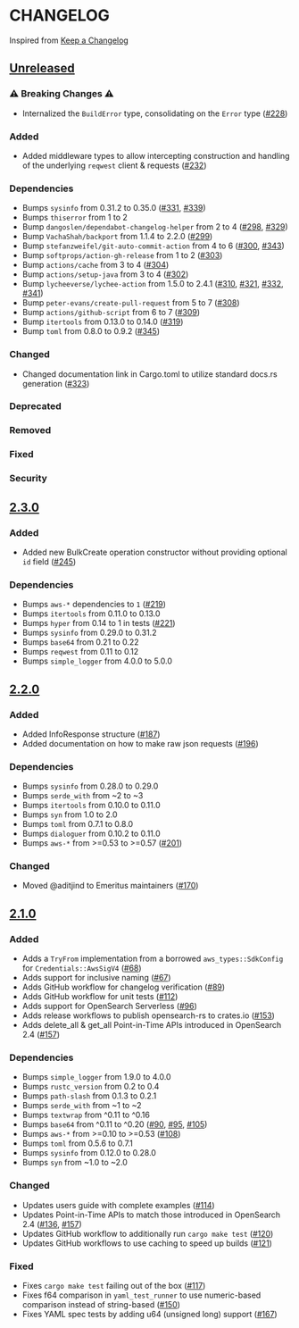 # CHANGELOG
Inspired from [Keep a Changelog](https://keepachangelog.com/en/1.0.0/)

## [Unreleased]
### ⚠️ Breaking Changes ⚠️
- Internalized the `BuildError` type, consolidating on the `Error` type ([#228](https://github.com/opensearch-project/opensearch-rs/pull/228))

### Added
- Added middleware types to allow intercepting construction and handling of the underlying `reqwest` client & requests ([#232](https://github.com/opensearch-project/opensearch-rs/pull/232)) 

### Dependencies
- Bumps `sysinfo` from 0.31.2 to 0.35.0 ([#331](https://github.com/opensearch-project/opensearch-rs/pull/331), [#339](https://github.com/opensearch-project/opensearch-rs/pull/339))
- Bumps `thiserror` from 1 to 2
- Bump `dangoslen/dependabot-changelog-helper` from 2 to 4 ([#298](https://github.com/opensearch-project/opensearch-rs/pull/298), [#329](https://github.com/opensearch-project/opensearch-rs/pull/329))
- Bump `VachaShah/backport` from 1.1.4 to 2.2.0 ([#299](https://github.com/opensearch-project/opensearch-rs/pull/299))
- Bump `stefanzweifel/git-auto-commit-action` from 4 to 6 ([#300](https://github.com/opensearch-project/opensearch-rs/pull/300), [#343](https://github.com/opensearch-project/opensearch-rs/pull/343))
- Bump `softprops/action-gh-release` from 1 to 2 ([#303](https://github.com/opensearch-project/opensearch-rs/pull/303))
- Bump `actions/cache` from 3 to 4 ([#304](https://github.com/opensearch-project/opensearch-rs/pull/304))
- Bump `actions/setup-java` from 3 to 4 ([#302](https://github.com/opensearch-project/opensearch-rs/pull/302))
- Bump `lycheeverse/lychee-action` from 1.5.0 to 2.4.1 ([#310](https://github.com/opensearch-project/opensearch-rs/pull/310), [#321](https://github.com/opensearch-project/opensearch-rs/pull/321), [#332](https://github.com/opensearch-project/opensearch-rs/pull/332), [#341](https://github.com/opensearch-project/opensearch-rs/pull/341))
- Bump `peter-evans/create-pull-request` from 5 to 7 ([#308](https://github.com/opensearch-project/opensearch-rs/pull/308))
- Bump `actions/github-script` from 6 to 7 ([#309](https://github.com/opensearch-project/opensearch-rs/pull/309))
- Bump `itertools` from 0.13.0 to 0.14.0 ([#319](https://github.com/opensearch-project/opensearch-rs/pull/319))
- Bump `toml` from 0.8.0 to 0.9.2 ([#345](https://github.com/opensearch-project/opensearch-rs/pull/345))

### Changed
- Changed documentation link in Cargo.toml to utilize standard docs.rs generation ([#323](https://github.com/opensearch-project/opensearch-rs/pull/323))

### Deprecated

### Removed

### Fixed

### Security

## [2.3.0]

### Added
- Added new BulkCreate operation constructor without providing optional `id` field ([#245](https://github.com/opensearch-project/opensearch-rs/pull/245))

### Dependencies
- Bumps `aws-*` dependencies to `1` ([#219](https://github.com/opensearch-project/opensearch-rs/pull/219))
- Bumps `itertools` from 0.11.0 to 0.13.0
- Bumps `hyper` from 0.14 to 1 in tests ([#221](https://github.com/opensearch-project/opensearch-rs/pull/221))
- Bumps `sysinfo` from 0.29.0 to 0.31.2
- Bumps `base64` from 0.21 to 0.22
- Bumps `reqwest` from 0.11 to 0.12
- Bumps `simple_logger` from 4.0.0 to 5.0.0

## [2.2.0]

### Added
- Added InfoResponse structure ([#187](https://github.com/opensearch-project/opensearch-rs/pull/187))
- Added documentation on how to make raw json requests ([#196](https://github.com/opensearch-project/opensearch-rs/pull/196))

### Dependencies
- Bumps `sysinfo` from 0.28.0 to 0.29.0
- Bumps `serde_with` from ~2 to ~3
- Bumps `itertools` from 0.10.0 to 0.11.0
- Bumps `syn` from 1.0 to 2.0
- Bumps `toml` from 0.7.1 to 0.8.0
- Bumps `dialoguer` from 0.10.2 to 0.11.0
- Bumps `aws-*` from >=0.53 to >=0.57 ([#201](https://github.com/opensearch-project/opensearch-rs/pull/201))

### Changed
- Moved @aditjind to Emeritus maintainers ([#170](https://github.com/opensearch-project/opensearch-rs/pull/170))

## [2.1.0]

### Added
- Adds a `TryFrom` implementation from a borrowed `aws_types::SdkConfig` for `Credentials::AwsSigV4` ([#68](https://github.com/opensearch-project/opensearch-rs/pull/65))
- Adds support for inclusive naming ([#67](https://github.com/opensearch-project/opensearch-rs/pull/67))
- Adds GitHub workflow for changelog verification ([#89](https://github.com/opensearch-project/opensearch-rs/pull/89))
- Adds GitHub workflow for unit tests ([#112](https://github.com/opensearch-project/opensearch-rs/pull/112))
- Adds support for OpenSearch Serverless ([#96](https://github.com/opensearch-project/opensearch-rs/pull/96))
- Adds release workflows to publish opensearch-rs to crates.io ([#153](https://github.com/opensearch-project/opensearch-rs/pull/153))
- Adds delete_all & get_all Point-in-Time APIs introduced in OpenSearch 2.4 ([#157](https://github.com/opensearch-project/opensearch-rs/pull/157))

### Dependencies
- Bumps `simple_logger` from 1.9.0 to 4.0.0
- Bumps `rustc_version` from 0.2 to 0.4
- Bumps `path-slash` from 0.1.3 to 0.2.1
- Bumps `serde_with` from ~1 to ~2
- Bumps `textwrap` from ^0.11 to ^0.16
- Bumps `base64` from ^0.11 to ^0.20 ([#90](https://github.com/opensearch-project/opensearch-rs/pull/90), [#95](https://github.com/opensearch-project/opensearch-rs/pull/95), [#105](https://github.com/opensearch-project/opensearch-rs/pull/105))
- Bumps `aws-*` from >=0.10 to >=0.53 ([#108](https://github.com/opensearch-project/opensearch-rs/pull/108))
- Bumps `toml` from 0.5.6 to 0.7.1
- Bumps `sysinfo` from 0.12.0 to 0.28.0
- Bumps `syn` from ~1.0 to ~2.0

### Changed
- Updates users guide with complete examples ([#114](https://github.com/opensearch-project/opensearch-rs/pull/114))
- Updates Point-in-Time APIs to match those introduced in OpenSearch 2.4 ([#136](https://github.com/opensearch-project/opensearch-rs/pull/136), [#157](https://github.com/opensearch-project/opensearch-rs/pull/157))
- Updates GitHub workflow to additionally run `cargo make test` ([#120](https://github.com/opensearch-project/opensearch-rs/pull/120))
- Updates GitHub workflows to use caching to speed up builds ([#121](https://github.com/opensearch-project/opensearch-rs/pull/121))

### Fixed
- Fixes `cargo make test` failing out of the box ([#117](https://github.com/opensearch-project/opensearch-rs/pull/117))
- Fixes f64 comparison in `yaml_test_runner` to use numeric-based comparison instead of string-based ([#150](https://github.com/opensearch-project/opensearch-rs/pull/150))
- Fixes YAML spec tests by adding u64 (unsigned long) support ([#167](https://github.com/opensearch-project/opensearch-rs/pull/167))

[Unreleased]: https://github.com/opensearch-project/opensearch-rs/compare/v2.3.0...HEAD
[2.3.0]: https://github.com/opensearch-project/opensearch-rs/compare/v2.2.0...v2.3.0
[2.2.0]: https://github.com/opensearch-project/opensearch-rs/compare/v2.1.0...v2.2.0
[2.1.0]: https://github.com/opensearch-project/opensearch-rs/compare/v2.0.0...v2.1.0